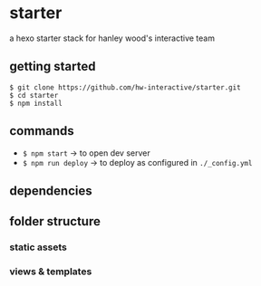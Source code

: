 # starter

a hexo starter stack for hanley wood's interactive team

## getting started

```
$ git clone https://github.com/hw-interactive/starter.git
$ cd starter
$ npm install
```

## commands

* `$ npm start` -> to open dev server
* `$ npm run deploy` -> to deploy as configured in `./_config.yml`

## dependencies

## folder structure

### static assets

### views & templates